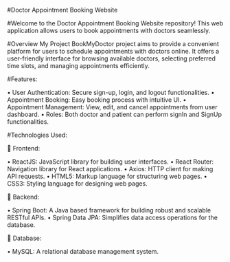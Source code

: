 #Doctor Appointment Booking Website

#Welcome to the Doctor Appointment Booking Website repository! This web application allows users to book appointments with doctors seamlessly.

#Overview
My Project BookMyDoctor project aims to provide a convenient platform for users to schedule appointments with doctors online. It offers a user-friendly interface for browsing available doctors, selecting preferred time slots, and managing appointments efficiently.

#Features:

•	User Authentication: Secure sign-up, login, and logout functionalities.
•	Appointment Booking: Easy booking process with intuitive UI.
•	Appointment Management: View, edit, and cancel appointments from user dashboard.
•	Roles: Both doctor and patient can perform signIn and SignUp functionalities.

#Technologies Used:

	Frontend:

•	ReactJS: JavaScript library for building user interfaces.
•	React Router: Navigation library for React applications.
•	Axios: HTTP client for making API requests.
•	HTML5: Markup language for structuring web pages.
•	CSS3: Styling language for designing web pages.


	Backend:

•	Spring Boot: A Java based framework for building robust and scalable RESTful APIs.
•	Spring Data JPA: Simplifies data access operations for the database.

	Database:

•	MySQL: A relational database management system.
